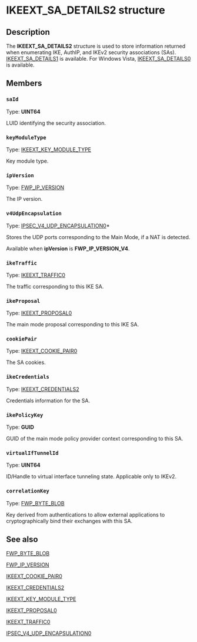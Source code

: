 # IKEEXT_SA_DETAILS2 structure

## Description

The **IKEEXT_SA_DETAILS2** structure is used to store information returned when enumerating IKE, AuthIP, and IKEv2 security associations (SAs).
[IKEEXT_SA_DETAILS1](https://learn.microsoft.com/windows/desktop/api/iketypes/ns-iketypes-ikeext_sa_details1) is available. For Windows Vista, [IKEEXT_SA_DETAILS0](https://learn.microsoft.com/windows/desktop/api/iketypes/ns-iketypes-ikeext_sa_details0) is available.

## Members

### `saId`

Type: **UINT64**

LUID identifying the security association.

### `keyModuleType`

Type: [IKEEXT_KEY_MODULE_TYPE](https://learn.microsoft.com/windows/desktop/api/iketypes/ne-iketypes-ikeext_key_module_type)

Key module type.

### `ipVersion`

Type: [FWP_IP_VERSION](https://learn.microsoft.com/windows/desktop/api/fwptypes/ne-fwptypes-fwp_ip_version)

 The IP version.

### `v4UdpEncapsulation`

Type: [IPSEC_V4_UDP_ENCAPSULATION0](https://learn.microsoft.com/windows/desktop/api/ipsectypes/ns-ipsectypes-ipsec_v4_udp_encapsulation0)*

Stores the UDP ports corresponding to the
Main Mode, if a NAT is detected.

Available when **ipVersion** is **FWP_IP_VERSION_V4**.

### `ikeTraffic`

Type: [IKEEXT_TRAFFIC0](https://learn.microsoft.com/windows/desktop/api/iketypes/ns-iketypes-ikeext_traffic0)

The traffic corresponding to this IKE SA.

### `ikeProposal`

Type: [IKEEXT_PROPOSAL0](https://learn.microsoft.com/windows/desktop/api/iketypes/ns-iketypes-ikeext_proposal0)

The main mode proposal corresponding to this IKE SA.

### `cookiePair`

Type: [IKEEXT_COOKIE_PAIR0](https://learn.microsoft.com/windows/desktop/api/iketypes/ns-iketypes-ikeext_cookie_pair0)

The SA cookies.

### `ikeCredentials`

Type: [IKEEXT_CREDENTIALS2](https://learn.microsoft.com/windows/desktop/api/iketypes/ns-iketypes-ikeext_credentials2)

Credentials information for the SA.

### `ikePolicyKey`

Type: **GUID**

GUID of the main mode policy provider context corresponding to this SA.

### `virtualIfTunnelId`

Type: **UINT64**

ID/Handle to virtual interface tunneling state. Applicable only to IKEv2.

### `correlationKey`

Type: [FWP_BYTE_BLOB](https://learn.microsoft.com/windows/desktop/api/fwptypes/ns-fwptypes-fwp_byte_blob)

Key derived from authentications to allow external applications to cryptographically bind
their exchanges with this SA.

## See also

[FWP_BYTE_BLOB](https://learn.microsoft.com/windows/desktop/api/fwptypes/ns-fwptypes-fwp_byte_blob)

[FWP_IP_VERSION](https://learn.microsoft.com/windows/desktop/api/fwptypes/ne-fwptypes-fwp_ip_version)

[IKEEXT_COOKIE_PAIR0](https://learn.microsoft.com/windows/desktop/api/iketypes/ns-iketypes-ikeext_cookie_pair0)

[IKEEXT_CREDENTIALS2](https://learn.microsoft.com/windows/desktop/api/iketypes/ns-iketypes-ikeext_credentials2)

[IKEEXT_KEY_MODULE_TYPE](https://learn.microsoft.com/windows/desktop/api/iketypes/ne-iketypes-ikeext_key_module_type)

[IKEEXT_PROPOSAL0](https://learn.microsoft.com/windows/desktop/api/iketypes/ns-iketypes-ikeext_proposal0)

[IKEEXT_TRAFFIC0](https://learn.microsoft.com/windows/desktop/api/iketypes/ns-iketypes-ikeext_traffic0)

[IPSEC_V4_UDP_ENCAPSULATION0](https://learn.microsoft.com/windows/desktop/api/ipsectypes/ns-ipsectypes-ipsec_v4_udp_encapsulation0)